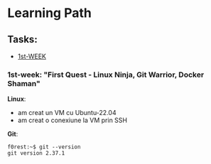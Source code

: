 # Learning Path

## Tasks:
- [1st-WEEK](https://github.com/GabrielBrezeanu/SA4.0-FirstQuest/blob/master/tasks/1stWEEK_README.md)

### 1st-week: "First Quest - Linux Ninja, Git Warrior, Docker Shaman"

**Linux**:
- am creat un VM cu Ubuntu-22.04
- am creat o conexiune la VM prin SSH

**Git**:
```console
f0rest:~$ git --version 
git version 2.37.1
```